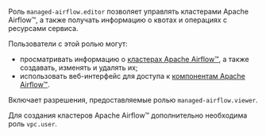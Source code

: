 Роль `managed-airflow.editor` позволяет управлять кластерами Apache Airflow™, а также получать информацию о квотах и операциях с ресурсами сервиса.

Пользователи с этой ролью могут:
* просматривать информацию о [кластерах Apache Airflow™](../../managed-airflow/concepts/index.md#cluster), а также создавать, изменять и удалять их;
* использовать веб-интерфейс для доступа к [компонентам Apache Airflow™](../../managed-airflow/concepts/index.md#components).

Включает разрешения, предоставляемые ролью `managed-airflow.viewer`.

Для создания кластеров Apache Airflow™ дополнительно необходима роль `vpc.user`.